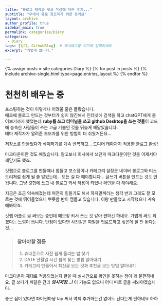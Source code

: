 ```yaml
---
title: "블로그 제작과 첫글 작성에 대한 후기..."
subtitle: "무에서 유로 창조하기 위한 정리글"
layout: archive
author_profile: true
sidebar_main: true
permalink: categories/Diary
categories:
 - Diary
tags: [일기, GithubBlog]  # 해시태그를 여기에 입력하세요
excerpt: "가볍게 씁니다."

---
```



{% assign posts = site.categories.Diary %}
{% for post in posts %} {% include archive-single.html type=page.entries_layout %} {% endfor %}


# 천천히 배우는 중

포스팅하는 것이 이렇게나 어려울 줄은 몰랐습니다.  
애초에 블로그 만드는 것부터가 쉽지 않긴해서 인터넷에 검색을 하고 chatGPT에게 물어보기까지 했었는데 **ruby를 쓰고 터미널을 쓰고 github Desktop을 쓰는 것들**이 코드에 능숙한 사람들이 쓰는 고급 기술인 것을 뒤늦게 깨달았습니다.  
테마 제작자가 알려준 초보자를 위한 방법이 더 쉬웠거든요...

저장소를 만들었다가 삭제하기를 계속 반복하고... 드디어 테마까지 적용한 블로그 완성!

마크다운이란 것도 배웠습니다. 알고보니 회사에서 쓰던게 마크다운이란 것을 이제서야 깨닫기도 했죠.

깃랩으로 블로그를 만들때나 힘들고 포스팅이나 카테고리 설정은 네이버 블로그와 티스토리처럼 쉽게 될 줄 알았는데...
모든 걸 다 해야합니다... 글쓰기 버튼을 만드는 것도 안됩니다. 그냥 깃헙에 쓰고 내 블로그 와서 적용이 되었나 확인을 다 해야해요.

지금은 조금 익숙해졌는데 여전히 힘들기도 해서 하지말까라는 생각 반과 그래도 잘 모르는 것에 뛰어들었으니 뿌듯함 반이 멤돌고 있습니다. 이왕 만들었고 시작했으니 계속 해봐야죠.


깃랩 어플로 글 써보는 중인데 메모장 켜서 쓰는 것 같아 편하긴 하네요. 가볍게 써도 되겠다는 느낌이 듭니다. 단점이 있다면 사진같은 파일을 업로드하고 싶은데 잘 안 된다는 것...

>### 찾아야할 점들
>1.  휴대폰으로 사진 쉽게 올리는 법 찾기
>2.  DATE 년월일 시간 쉽게 찾는 방법 알아내기
>3.  카테고리 만들어서 최신글 보는 것과 추천글 보는 방법 알아내기

마크다운이 제대로 적용되었는지 글쓸 때 실시간으로 확인을 못하는 점이 꽤 불편하네요. 글 쓰다가 깨달은 건데 _**임시저장...!**_ 이 기능도 없으니 어디 따로 글을 써놔야겠습니다.

좋은 점이 있다면 파이썬마냥 tap 써서 여백 추가하는건 없어도 된다는게 편하네요 하하

